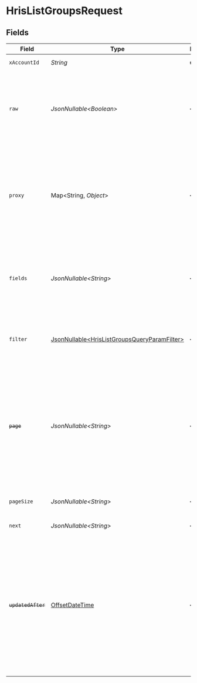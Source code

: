 # HrisListGroupsRequest


## Fields

| Field                                                                                                                                                                                                  | Type                                                                                                                                                                                                   | Required                                                                                                                                                                                               | Description                                                                                                                                                                                            | Example                                                                                                                                                                                                |
| ------------------------------------------------------------------------------------------------------------------------------------------------------------------------------------------------------ | ------------------------------------------------------------------------------------------------------------------------------------------------------------------------------------------------------ | ------------------------------------------------------------------------------------------------------------------------------------------------------------------------------------------------------ | ------------------------------------------------------------------------------------------------------------------------------------------------------------------------------------------------------ | ------------------------------------------------------------------------------------------------------------------------------------------------------------------------------------------------------ |
| `xAccountId`                                                                                                                                                                                           | *String*                                                                                                                                                                                               | :heavy_check_mark:                                                                                                                                                                                     | The account identifier                                                                                                                                                                                 |                                                                                                                                                                                                        |
| `raw`                                                                                                                                                                                                  | *JsonNullable\<Boolean>*                                                                                                                                                                               | :heavy_minus_sign:                                                                                                                                                                                     | Indicates that the raw request result should be returned in addition to the mapped result (default value is false)                                                                                     |                                                                                                                                                                                                        |
| `proxy`                                                                                                                                                                                                | Map\<String, *Object*>                                                                                                                                                                                 | :heavy_minus_sign:                                                                                                                                                                                     | Query parameters that can be used to pass through parameters to the underlying provider request by surrounding them with 'proxy' key                                                                   |                                                                                                                                                                                                        |
| `fields`                                                                                                                                                                                               | *JsonNullable\<String>*                                                                                                                                                                                | :heavy_minus_sign:                                                                                                                                                                                     | The comma separated list of fields that will be returned in the response (if empty, all fields are returned)                                                                                           | id,remote_id,name,type,parent_ids,remote_parent_ids,owner_ids,remote_owner_ids,company_id,remote_company_id                                                                                            |
| `filter`                                                                                                                                                                                               | [JsonNullable\<HrisListGroupsQueryParamFilter>](../../models/operations/HrisListGroupsQueryParamFilter.md)                                                                                             | :heavy_minus_sign:                                                                                                                                                                                     | Filter parameters that allow greater customisation of the list response                                                                                                                                |                                                                                                                                                                                                        |
| ~~`page`~~                                                                                                                                                                                             | *JsonNullable\<String>*                                                                                                                                                                                | :heavy_minus_sign:                                                                                                                                                                                     | : warning: ** DEPRECATED **: This will be removed in a future release, please migrate away from it as soon as possible.<br/><br/>The page number of the results to fetch                               |                                                                                                                                                                                                        |
| `pageSize`                                                                                                                                                                                             | *JsonNullable\<String>*                                                                                                                                                                                | :heavy_minus_sign:                                                                                                                                                                                     | The number of results per page (default value is 25)                                                                                                                                                   |                                                                                                                                                                                                        |
| `next`                                                                                                                                                                                                 | *JsonNullable\<String>*                                                                                                                                                                                | :heavy_minus_sign:                                                                                                                                                                                     | The unified cursor                                                                                                                                                                                     |                                                                                                                                                                                                        |
| ~~`updatedAfter`~~                                                                                                                                                                                     | [OffsetDateTime](https://docs.oracle.com/javase/8/docs/api/java/time/OffsetDateTime.html)                                                                                                              | :heavy_minus_sign:                                                                                                                                                                                     | : warning: ** DEPRECATED **: This will be removed in a future release, please migrate away from it as soon as possible.<br/><br/>Use a string with a date to only select results updated after that given date | 2020-01-01T00:00:00.000Z                                                                                                                                                                               |